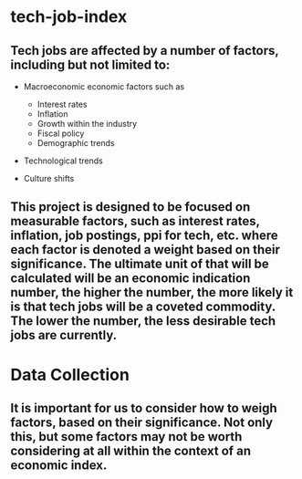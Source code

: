 # tech-job-index

## Tech jobs are affected by a number of factors, including but not limited to:

- Macroeconomic economic factors such as
	- Interest rates
	- Inflation
	- Growth within the industry
	- Fiscal policy
	- Demographic trends

- Technological trends
- Culture shifts

## This project is designed to be focused on measurable factors, such as interest rates, inflation, job postings, ppi for tech, etc. where each factor is denoted a weight based on their significance. The ultimate unit of that will be calculated will be an economic indication number, the higher the number, the more likely it is that tech jobs will be a coveted commodity. The lower the number, the less desirable tech jobs are currently.

# Data Collection

## It is important for us to consider how to weigh factors, based on their significance. Not only this, but some factors may not be worth considering at all within the context of an economic index. 